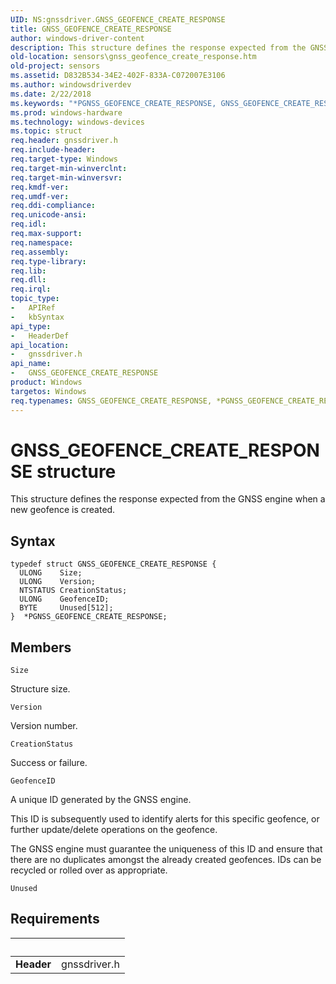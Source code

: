 ```yaml
---
UID: NS:gnssdriver.GNSS_GEOFENCE_CREATE_RESPONSE
title: GNSS_GEOFENCE_CREATE_RESPONSE
author: windows-driver-content
description: This structure defines the response expected from the GNSS engine when a new geofence is created.
old-location: sensors\gnss_geofence_create_response.htm
old-project: sensors
ms.assetid: D832B534-34E2-402F-833A-C072007E3106
ms.author: windowsdriverdev
ms.date: 2/22/2018
ms.keywords: "*PGNSS_GEOFENCE_CREATE_RESPONSE, GNSS_GEOFENCE_CREATE_RESPONSE, GNSS_GEOFENCE_CREATE_RESPONSE structure [Sensor Devices], PGNSS_GEOFENCE_CREATE_RESPONSE, PGNSS_GEOFENCE_CREATE_RESPONSE structure pointer [Sensor Devices], gnssdriver/GNSS_GEOFENCE_CREATE_RESPONSE, gnssdriver/PGNSS_GEOFENCE_CREATE_RESPONSE, sensors.gnss_geofence_create_response"
ms.prod: windows-hardware
ms.technology: windows-devices
ms.topic: struct
req.header: gnssdriver.h
req.include-header: 
req.target-type: Windows
req.target-min-winverclnt: 
req.target-min-winversvr: 
req.kmdf-ver: 
req.umdf-ver: 
req.ddi-compliance: 
req.unicode-ansi: 
req.idl: 
req.max-support: 
req.namespace: 
req.assembly: 
req.type-library: 
req.lib: 
req.dll: 
req.irql: 
topic_type:
-	APIRef
-	kbSyntax
api_type:
-	HeaderDef
api_location:
-	gnssdriver.h
api_name:
-	GNSS_GEOFENCE_CREATE_RESPONSE
product: Windows
targetos: Windows
req.typenames: GNSS_GEOFENCE_CREATE_RESPONSE, *PGNSS_GEOFENCE_CREATE_RESPONSE
---
```


# GNSS_GEOFENCE_CREATE_RESPONSE structure
This structure defines the response expected from the GNSS engine when a new geofence is created.

## Syntax
```
typedef struct GNSS_GEOFENCE_CREATE_RESPONSE {
  ULONG    Size;
  ULONG    Version;
  NTSTATUS CreationStatus;
  ULONG    GeofenceID;
  BYTE     Unused[512];
}  *PGNSS_GEOFENCE_CREATE_RESPONSE;
```

## Members


`Size`

Structure size.

`Version`

Version number.

`CreationStatus`

Success or failure.

`GeofenceID`

A unique ID generated by the GNSS engine.

 This ID is subsequently used to identify alerts for this specific geofence, or further update/delete operations on the geofence.

The GNSS engine must guarantee the uniqueness of this ID and ensure that there are no duplicates amongst the already created geofences. IDs can be recycled or rolled over as appropriate.

`Unused`




## Requirements
| &nbsp; | &nbsp; |
| ---- |:---- |
| **Header** | gnssdriver.h |
